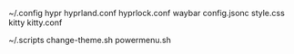 ~/.config
  hypr
    hyprland.conf
    hyprlock.conf
  waybar
    config.jsonc
    style.css
  kitty
    kitty.conf

~/.scripts
  change-theme.sh
  powermenu.sh
